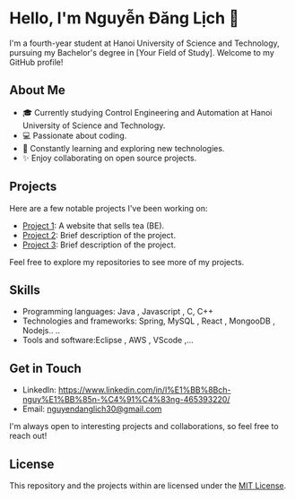 # Hello, I'm Nguyễn Đăng Lịch 👋

I'm a fourth-year student at Hanoi University of Science and Technology, pursuing my Bachelor's degree in [Your Field of Study]. Welcome to my GitHub profile!

## About Me

- 🎓 Currently studying Control Engineering and Automation at Hanoi University of Science and Technology.
- 💻 Passionate about coding.
- 🌱 Constantly learning and exploring new technologies.
- ✨ Enjoy collaborating on open source projects.

## Projects

Here are a few notable projects I've been working on:

- [Project 1]([link-to-project-1](https://github.com/Danglich/bantra_be_java)): A website that sells tea (BE).
- [Project 2](link-to-project-2): Brief description of the project.
- [Project 3](link-to-project-3): Brief description of the project.

Feel free to explore my repositories to see more of my projects.

## Skills

- Programming languages: Java , Javascript , C, C++
- Technologies and frameworks: Spring, MySQL , React , MongooDB , Nodejs.. ..
- Tools and software:Eclipse , AWS , VScode ,...

## Get in Touch

- LinkedIn: https://www.linkedin.com/in/l%E1%BB%8Bch-nguy%E1%BB%85n-%C4%91%C4%83ng-465393220/
- Email: nguyendanglich30@gmail.com

I'm always open to interesting projects and collaborations, so feel free to reach out!

## License

This repository and the projects within are licensed under the [MIT License](LICENSE).


